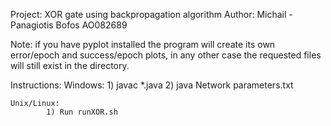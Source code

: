 Project: XOR gate using backpropagation algorithm
Author: Michail - Panagiotis Bofos AO082689

Note: if you have pyplot installed the program will create its own error/epoch and success/epoch 
plots, in any other case the requested files will still exist in the directory.

Instructions: 
    Windows: 
            1) javac *.java
            2) java Network parameters.txt

    Unix/Linux:
            1) Run runXOR.sh
